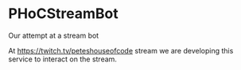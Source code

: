 # PHoCStreamBot
Our attempt at a stream bot

At https://twitch.tv/peteshouseofcode stream we are developing this service to interact on the stream.
